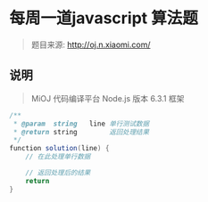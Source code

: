 # 每周一道javascript 算法题 
> 题目来源: http://oj.n.xiaomi.com/

## 说明

> MiOJ 代码编译平台 Node.js 版本 6.3.1
> 框架

```Java
/**
 * @param  string   line 单行测试数据
 * @return string        返回处理结果
 */
function solution(line) {
    // 在此处理单行数据

    // 返回处理后的结果
    return
}
```